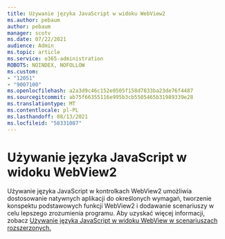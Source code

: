 ```yaml
---
title: Używanie języka JavaScript w widoku WebView2
ms.author: pebaum
author: pebaum
manager: scotv
ms.date: 07/22/2021
audience: Admin
ms.topic: article
ms.service: o365-administration
ROBOTS: NOINDEX, NOFOLLOW
ms.custom:
- "12051"
- "9007100"
ms.openlocfilehash: a2a3d9c46c152e0505f158d7833ba23de76f4487
ms.sourcegitcommit: ab75f66355116e995b3cb5505465b31989339e28
ms.translationtype: MT
ms.contentlocale: pl-PL
ms.lasthandoff: 08/13/2021
ms.locfileid: "58331087"
---
```

# <a name="use-javascript-in-webview2"></a>Używanie języka JavaScript w widoku WebView2

Używanie języka JavaScript w kontrolkach WebView2 umożliwia dostosowanie natywnych aplikacji do określonych wymagań, tworzenie konspektu podstawowych funkcji WebView2 i dodawanie scenariuszy w celu lepszego zrozumienia programu. Aby uzyskać więcej informacji, zobacz [Używanie języka JavaScript w widoku WebView w scenariuszach rozszerzonych.](https://docs.microsoft.com/microsoft-edge/webview2/how-to/javascript)
